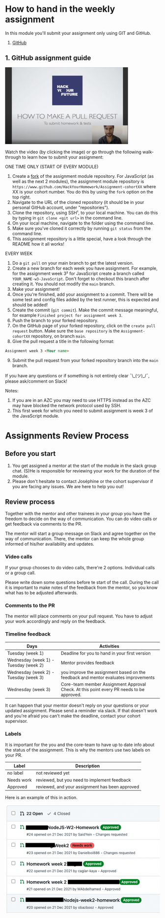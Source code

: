 # How to hand in the weekly assignment

In this module you'll submit your assignment only using GIT and GitHub.

1. [GitHub](https://www.github.com/HackYourFuture/JavaScript)

## 1. GitHub assignment guide

<a href="http://www.youtube.com/watch?feature=player_embedded&v=CpYARPYGQU8" target="_blank"><img src="./assets/submit-homework.png" width="400" height="250" alt="HYF Video" /></a>

Watch the video (by clicking the image) or go through the following walk-through to learn how to submit your assignment:

ONE TIME ONLY (START OF EVERY MODULE)

1. Create a [fork](https://help.github.com/en/articles/fork-a-repo) of the assignment module repository. For JavaScript (as well as the next 2 modules), the assignment module repository is `https://www.github.com/HackYourHomework/Assignment-cohortXX` where XX is your cohort number. You do this by using the `fork` option on the top right.
2. Navigate to the URL of the cloned repository (it should be in your personal GitHub account, under "repositories").
3. Clone the repository, using SSH¹, to your local machine. You can do this by typing in `git clone <git url>` in the command line.
4. On your local machine, navigate to the folder using the command line.
5. Make sure you've cloned it correctly by running `git status` from the command line.
6. This assignment repository is a little special, have a look through the README how it all works!

EVERY WEEK

1. Do a `git pull` on your main branch to get the latest version.
2. Create a new branch for each week you have assignment. For example, for the assignment week 3² for JavaScript create a branch called `YOUR_NAME-w3-JavaScript`. Don't forget to checkout this branch after creating it. You should not modify the `main` branch.
3. Make your assignment!
4. Once you're finished, add your assignment to a commit. There will be some test and config files added by the test runner, this is expected and should be added!
5. Create the commit (`git commit`). Make the commit message meaningful, for example `Finished project for assignment week 3`.
6. Push the branch to your forked repository.
7. On the GitHub page of your forked repository, click on the `create pull request` button. Make sure the `base repository` is the `Assignment-cohortXX` repository, on branch `main`.
8. Give the pull request a title in the following format:

```markdown
Assignment week 3 <Your name>
```

9. Submit the pull request from your forked repository branch into the `main` branch.

If you have any questions or if something is not entirely clear ¯\\\_(ツ)\_/¯, please ask/comment on Slack!

Notes:

1. If you are in an AZC you may need to use HTTPS instead as the AZC may have blocked the network protocol used by SSH.
2. This first week for which you need to submit assignment is week 3 of the JavaScript module.

# Assignments Review Process

## Before you start
1. You get assigned a mentor at the start of the module in the slack group chat. (S)He is responsible for reviewing your work for the duration of the module.
3. Please don't hesitate to contact Joséphine or the cohort supervisor if you are facing any issues. We are here to help you out!  

## Review process
Together with the mentor and other trainees in your group you have the freedom to decide on the way of communication. You can do video calls or get feedback via comments to the PR.

The mentor will start a group message on Slack and agree together on the way of communication. There, the mentor can keep the whole group informed of his/her availability and updates.


### Video calls
If your group chooses to do video calls, there're 2 options. Individual calls or a group call. 

Please write down some questions before te start of the call. During the call it is important to make notes of the feedback from the mentor, so you know what has to be adjusted afterwards. 

### Comments to the PR
The mentor will place comments on your pull request. You have to adjust your work accordingly and reply on the feedback.

### Timeline feedback
| Days | Activities |
| --- | --- |
|Tuesday (week 1)  | Deadline for you to hand in your first version   |
|Wednesday (week 1) - Tuesday (week 2)  | Mentor provides feedback  |
| Wednesday (week 2) - Tuesday (week 3)  | you improve the assignment based on the feedback and mentor evaluates improvements   |
| Wednesday (week 3) | Core-team member Assignment Approval Check. At this point every PR needs to be approved. |

It can happen that your mentor doesn't reply on your questions or your updated assignment. Please send a reminder via slack. If that doesn't work and you're afraid you can't make the deadline, contact your cohort supervisor. 

### Labels 
It is important for the you and the core-team to have up to date info about the status of the assignment. This is why the mentors use two labels on your PR.

| Label | Description |
| --- | --- |
|no label  |not reviewed yet   |
|Needs work   |reviewed, but you need to implement feedback  |
|Approved   |reviewed, and your assignment has been approved   |

Here is an example of this in action.

![labels](https://github.com/HackYourFuture/mentors/blob/main/assets/labels.png)

